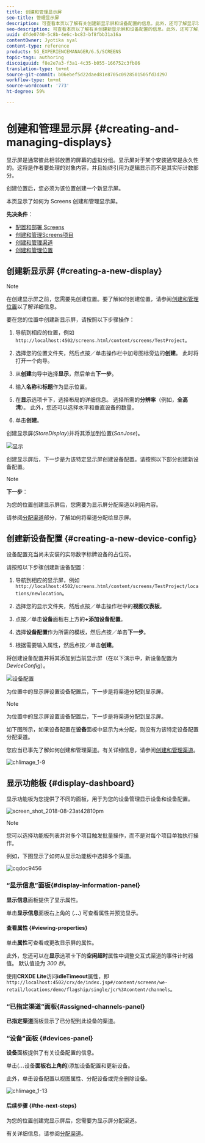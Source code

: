 ```yaml
---
title: 创建和管理显示屏
seo-title: 管理显示屏
description: 可查看本页以了解有关创建新显示屏和设备配置的信息。此外，还可了解显示功能板。
seo-description: 可查看本页以了解有关创建新显示屏和设备配置的信息。此外，还可了解显示功能板。
uuid: dfde0740-5c8b-4e6c-bc83-bf8fbb31a16a
contentOwner: Jyotika syal
content-type: reference
products: SG_EXPERIENCEMANAGER/6.5/SCREENS
topic-tags: authoring
discoiquuid: f8e2e7a3-f3a1-4c35-b055-166752c3fb86
translation-type: tm+mt
source-git-commit: b06ebef5d22daed81e8705c0928501505fd3d297
workflow-type: tm+mt
source-wordcount: '773'
ht-degree: 59%

---
```



# 创建和管理显示屏 {#creating-and-managing-displays}

显示屏是通常彼此相邻放置的屏幕的虚拟分组。显示屏对于某个安装通常是永久性的。这将是作者要处理的对象内容，并且始终引用为逻辑显示而不是其实际计数部分。

创建位置后，您必须为该位置创建一个新显示屏。

本页显示了如何为 Screens 创建和管理显示屏。

**先决条件**：

* [配置和部署 Screens](configuring-screens-introduction.md)
* [创建和管理Screens项目](creating-a-screens-project.md)
* [创建和管理渠道](managing-channels.md)
* [创建和管理位置](managing-locations.md)

## 创建新显示屏 {#creating-a-new-display}

>[!NOTE]
>
>在创建显示屏之前，您需要先创建位置。要了解如何创建位置，请参阅[创建和管理位置](managing-locations.md)以了解详细信息。

要在您的位置中创建新显示屏，请按照以下步骤操作：

1. 导航到相应的位置，例如`http://localhost:4502/screens.html/content/screens/TestProject`。
1. 选择您的位置文件夹，然后点按／单击操作栏中加号图标旁边的&#x200B;**创建**。 此时将打开一个向导。
1. 从&#x200B;**创建**&#x200B;向导中选择&#x200B;**显示**，然后单击&#x200B;**下一步**。

1. 输入&#x200B;**名称**&#x200B;和&#x200B;**标题**&#x200B;作为显示位置。

1. 在&#x200B;**显示**&#x200B;选项卡下，选择布局的详细信息。 选择所需的&#x200B;**分辨率**（例如，**全高清**）。 此外，您还可以选择水平和垂直设备的数量。

1. 单击&#x200B;**创建**。

创建显示屏(*StoreDisplay*)并将其添加到位置(*SanJose*)。

![显示](assets/display.gif)

创建显示屏后，下一步是为该特定显示屏创建设备配置。请按照以下部分创建新设备配置。

>[!NOTE]
>
>**下一步**：
>
>为您的位置创建显示屏后，您需要为显示屏分配渠道以利用内容。
>
>请参阅[分配渠道](channel-assignment.md)部分，了解如何将渠道分配给显示屏。

## 创建新设备配置 {#creating-a-new-device-config}

设备配置充当尚未安装的实际数字标牌设备的占位符。

请按照以下步骤创建新设备配置：

1. 导航到相应的显示屏，例如`http://localhost:4502/screens.html/content/screens/TestProject/locations/newlocation`。
1. 选择您的显示文件夹，然后点按／单击操作栏中的&#x200B;**视图仪表板**。
1. 点按／单击&#x200B;**设备**&#x200B;面板右上方的&#x200B;**+添加设备配置**。

1. 选择&#x200B;**设备配置**&#x200B;作为所需的模板，然后点按／单击&#x200B;**下一步**。

1. 根据需要输入属性，然后点按／单击&#x200B;**创建**。

将创建设备配置并将其添加到当前显示屏（在以下演示中，新设备配置为&#x200B;*DeviceConfig*）。

![设备配置](assets/deviceconfig.gif)

为位置中的显示屏设置设备配置后，下一步是将渠道分配到显示屏。

>[!NOTE]
>
>为位置中的显示屏设置设备配置后，下一步是将渠道分配到显示屏。
>
>如下图所示，如果设备配置在&#x200B;**设备**&#x200B;面板中显示为未分配，则没有为该特定设备配置分配渠道。
>
>您应当已事先了解如何创建和管理渠道。有关详细信息，请参阅[创建和管理渠道](managing-channels.md)。

![chlimage_1-9](assets/chlimage_1-9.png)

## 显示功能板 {#display-dashboard}

显示功能板为您提供了不同的面板，用于为您的设备管理显示设备和设备配置。

![screen_shot_2018-08-23at42810pm](assets/screen_shot_2018-08-23at42810pm.png)

>[!NOTE]
>
>您可以选择功能板列表并对多个项目触发批量操作，而不是对每个项目单独执行操作。
>
>例如，下图显示了如何从显示功能板中选择多个渠道。

![cqdoc9456](assets/cqdoc9456.gif)

### “显示信息”面板{#display-information-panel}

**显示信息**&#x200B;面板提供了显示属性。

单击&#x200B;**显示信息**&#x200B;面板右上角的 (**...**) 可查看属性并预览显示。


#### 查看属性 {#viewing-properties}

单击&#x200B;**属性**&#x200B;可查看或更改显示屏的属性。

此外，您还可以在&#x200B;**显示**&#x200B;选项卡下的&#x200B;**空闲超时**&#x200B;属性中调整交互式渠道的事件计时器值。 默认值设为 *300 秒*。

使用&#x200B;**CRXDE Lite**&#x200B;访问&#x200B;**idleTimeout**&#x200B;属性，即`http://localhost:4502/crx/de/index.jsp#/content/screens/we-retail/locations/demo/flagship/single/jcr%3Acontent/channels`。


### “已指定渠道”面板{#assigned-channels-panel}

**已指定渠道**&#x200B;面板显示了已分配到此设备的渠道。


### “设备”面板  {#devices-panel}

**设备**&#x200B;面板提供了有关设备配置的信息。

单击(**...**&#x200B;设备&#x200B;**面板右上角的**)添加设备配置和更新设备。

此外，单击设备配置以视图属性、分配设备或完全删除设备。

![chlimage_1-13](assets/chlimage_1-13.png)

#### 后续步骤 {#the-next-steps}

为您的位置创建完显示屏后，您需要为显示屏分配渠道。

有关详细信息，请参阅[分配渠道](channel-assignment.md)。
